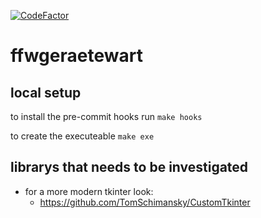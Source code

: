 [![CodeFactor](https://www.codefactor.io/repository/github/lks-hrsch/ffwgeraetewart/badge/master)](https://www.codefactor.io/repository/github/lks-hrsch/ffwgeraetewart/overview/master)

# ffwgeraetewart

## local setup
to install the pre-commit hooks run
`make hooks`

to create the executeable
`make exe`

## librarys that needs to be investigated
* for a more modern tkinter look:
  * https://github.com/TomSchimansky/CustomTkinter
